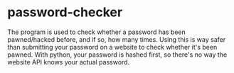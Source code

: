 # password-checker

The program is used to check whether a password has been pawned/hacked before, and if so, how many times.
Using this is way safer than submitting your password on a website to check whether it's been pawned.
With python, your password is hashed first, so there's no way the website API knows your actual password.
